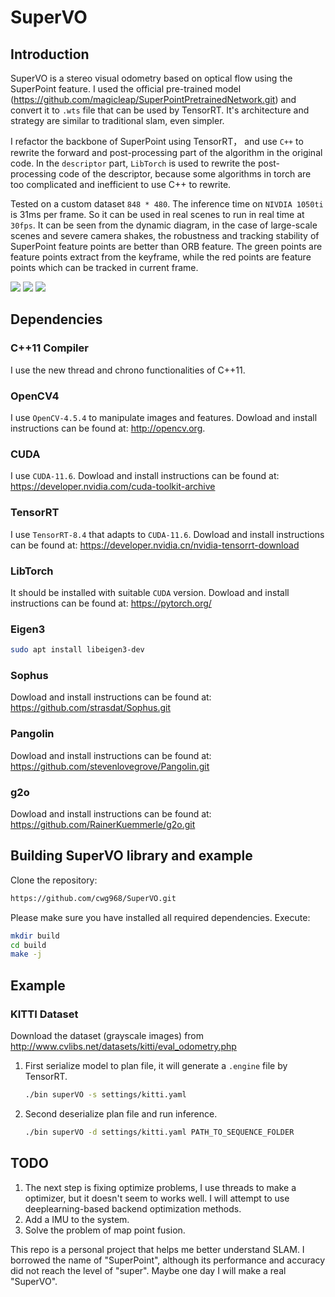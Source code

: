 # SuperVO
## Introduction
SuperVO is a stereo visual odometry based on optical flow using the SuperPoint feature. I used the official pre-trained model (https://github.com/magicleap/SuperPointPretrainedNetwork.git) and convert it to `.wts` file that can be used by TensorRT. It's architecture and strategy are similar to traditional slam, even simpler.

I refactor the backbone of SuperPoint using TensorRT， and use `C++` to rewrite the forward and post-processing part of the algorithm in the original code. In the `descriptor` part, `LibTorch` is used to rewrite the post-processing code of the descriptor, because some algorithms in torch are too complicated and inefficient to use C++ to rewrite.

Tested on a custom dataset `848 * 480`. The inference time on `NIVDIA 1050ti` is 31ms per frame. So it can be used in real scenes to run in real time at `30fps`. It can be seen from the dynamic diagram, in the case of large-scale scenes and severe camera shakes, the robustness and tracking stability of SuperPoint feature points are better than ORB feature.
The green points are feature points extract from the keyframe, while the red points are feature points which can be tracked in current frame.

<image src="assets/hjl1.gif">
<image src="assets/hjl2.gif">
<image src="assets/hjl3.gif">

## Dependencies
### C++11 Compiler
I use the new thread and chrono functionalities of C++11.

### OpenCV4
I use `OpenCV-4.5.4` to manipulate images and features. Dowload and install instructions can be found at: http://opencv.org.
### CUDA
I use `CUDA-11.6`. Dowload and install instructions can be found at: https://developer.nvidia.com/cuda-toolkit-archive
### TensorRT
I use `TensorRT-8.4` that adapts to `CUDA-11.6`. Dowload and install instructions can be found at: https://developer.nvidia.cn/nvidia-tensorrt-download
### LibTorch
It should be installed with suitable `CUDA` version. Dowload and install instructions can be found at: https://pytorch.org/
### Eigen3
```sh
sudo apt install libeigen3-dev
```
### Sophus
Dowload and install instructions can be found at: 
https://github.com/strasdat/Sophus.git
### Pangolin
Dowload and install instructions can be found at: 
https://github.com/stevenlovegrove/Pangolin.git
### g2o
Dowload and install instructions can be found at: 
https://github.com/RainerKuemmerle/g2o.git

## Building SuperVO library and example
Clone the repository:
```sh
https://github.com/cwg968/SuperVO.git
```
Please make sure you have installed all required dependencies. Execute:
```sh
mkdir build
cd build
make -j
```
## Example
### KITTI Dataset
Download the dataset (grayscale images) from http://www.cvlibs.net/datasets/kitti/eval_odometry.php
1. First serialize model to plan file, it will generate a `.engine` file by TensorRT.
    ```sh
    ./bin superVO -s settings/kitti.yaml
    ```
2. Second deserialize plan file and run inference.
    ```sh
    ./bin superVO -d settings/kitti.yaml PATH_TO_SEQUENCE_FOLDER
    ```

## 
## TODO
1. The next step is fixing optimize problems, I use threads to make a optimizer, but it doesn't seem to works well. I will attempt to use deeplearning-based backend optimization methods.
2. Add a IMU to the system.
3. Solve the problem of map point fusion.

This repo is a personal project that helps me better understand SLAM. I borrowed the name of "SuperPoint", although its performance and accuracy did not reach the level of "super". Maybe one day I will make a real "SuperVO". 
